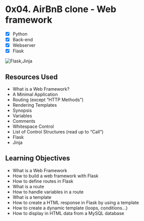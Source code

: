 # 0x04. AirBnB clone - Web framework
- [x] Python
- [x] Back-end
- [x] Webserver
- [x] Flask

![Flask,Jinja](https://github.com/Obony/AirBnB_clone_v2/assets/117737538/7d99f9b3-4884-4e68-9878-b09a36a14bdf)

## Resources Used
* What is a Web Framework?
* A Minimal Application
* Routing (except “HTTP Methods”)
* Rendering Templates
* Synopsis
* Variables
* Comments
* Whitespace Control
* List of Control Structures (read up to “Call”)
* Flask
* Jinja

## Learning Objectives
* What is a Web Framework
* How to build a web framework with Flask
* How to define routes in Flask
* What is a route
* How to handle variables in a route
* What is a template
* How to create a HTML response in Flask by using a template
* How to create a dynamic template (loops, conditions…)
* How to display in HTML data from a MySQL database


